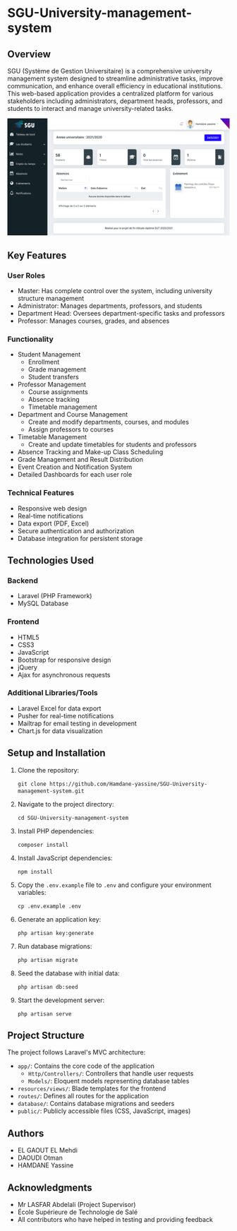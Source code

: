 # SGU-University-management-system

## Overview

SGU (Système de Gestion Universitaire) is a comprehensive university management system designed to streamline administrative tasks, improve communication, and enhance overall efficiency in educational institutions. This web-based application provides a centralized platform for various stakeholders including administrators, department heads, professors, and students to interact and manage university-related tasks.

![Overview](overview.png)

## Key Features

### User Roles
- Master: Has complete control over the system, including university structure management
- Administrator: Manages departments, professors, and students
- Department Head: Oversees department-specific tasks and professors
- Professor: Manages courses, grades, and absences

### Functionality
- Student Management
  - Enrollment
  - Grade management
  - Student transfers
- Professor Management
  - Course assignments
  - Absence tracking
  - Timetable management
- Department and Course Management
  - Create and modify departments, courses, and modules
  - Assign professors to courses
- Timetable Management
  - Create and update timetables for students and professors
- Absence Tracking and Make-up Class Scheduling
- Grade Management and Result Distribution
- Event Creation and Notification System
- Detailed Dashboards for each user role

### Technical Features
- Responsive web design
- Real-time notifications
- Data export (PDF, Excel)
- Secure authentication and authorization
- Database integration for persistent storage

## Technologies Used

### Backend
- Laravel (PHP Framework)
- MySQL Database

### Frontend
- HTML5
- CSS3
- JavaScript
- Bootstrap for responsive design
- jQuery
- Ajax for asynchronous requests

### Additional Libraries/Tools
- Laravel Excel for data export
- Pusher for real-time notifications
- Mailtrap for email testing in development
- Chart.js for data visualization

## Setup and Installation

1. Clone the repository:
   ```
   git clone https://github.com/Hamdane-yassine/SGU-University-management-system.git
   ```
2. Navigate to the project directory:
   ```
   cd SGU-University-management-system
   ```
3. Install PHP dependencies:
   ```
   composer install
   ```
4. Install JavaScript dependencies:
   ```
   npm install
   ```
5. Copy the `.env.example` file to `.env` and configure your environment variables:
   ```
   cp .env.example .env
   ```
6. Generate an application key:
   ```
   php artisan key:generate
   ```
7. Run database migrations:
   ```
   php artisan migrate
   ```
8. Seed the database with initial data:
   ```
   php artisan db:seed
   ```
9. Start the development server:
   ```
   php artisan serve
   ```

## Project Structure

The project follows Laravel's MVC architecture:
- `app/`: Contains the core code of the application
  - `Http/Controllers/`: Controllers that handle user requests
  - `Models/`: Eloquent models representing database tables
- `resources/views/`: Blade templates for the frontend
- `routes/`: Defines all routes for the application
- `database/`: Contains database migrations and seeders
- `public/`: Publicly accessible files (CSS, JavaScript, images)

## Authors

- EL GAOUT EL Mehdi
- DAOUDI Otman
- HAMDANE Yassine

## Acknowledgments

- Mr LASFAR Abdelali (Project Supervisor)
- École Supérieure de Technologie de Salé
- All contributors who have helped in testing and providing feedback

